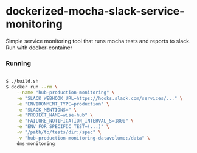 # dockerized-mocha-slack-service-monitoring

Simple service monitoring tool that runs mocha tests and reports to slack. Run with docker-container

### Running

```bash

$ ./build.sh
$ docker run --rm \
    --name "hub-production-monitoring" \
    -e "SLACK_WEBHOOK_URL=https://hooks.slack.com/services/..." \
    -e "ENVIRONMENT_TYPE=production" \
    -e "SLACK_MENTIONS=" \
    -e "PROJECT_NAME=wise-hub" \
    -e "FAILURE_NOTIFICATION_INTERVAL_S=1800" \
    -e "ENV_FOR_SPECIFIC_TEST=(...)" \
    -v "/path/to/tests/dir:/spec" \
    -v "hub-production-monitoring-datavolume:/data" \
    dms-monitoring
```
